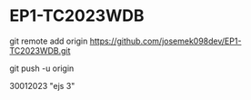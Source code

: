 # EP1-TC2023WDB

git remote add origin https://github.com/josemek098dev/EP1-TC2023WDB.git

git push -u origin

30012023 "ejs 3"




